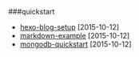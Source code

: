 ###quickstart
+ [hexo-blog-setup](/?source/quickstart/hexo-blog-setup) [2015-10-12]
+ [markdown-example](/?source/quickstart/markdown-example) [2015-10-12]
+ [mongodb-quickstart](/?source/quickstart/mongodb-quickstart) [2015-10-12]
